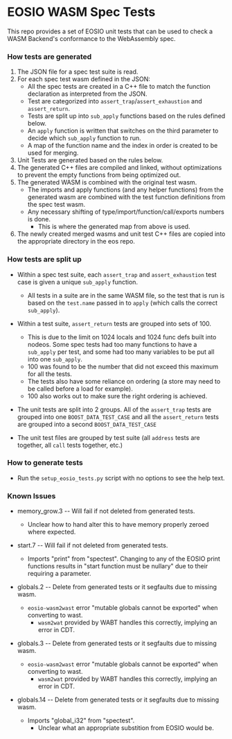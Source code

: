 # EOSIO WASM Spec Tests

This repo provides a set of EOSIO unit tests that can be used to check a WASM Backend's conformance to the
WebAssembly spec.

### How tests are generated
1. The JSON file for a spec test suite is read.
2. For each spec test wasm defined in the JSON:
    - All the spec tests are created in a C++ file to match the function declaration as interpreted from the JSON.
    - Test are categorized into `assert_trap`/`assert_exhaustion` and `assert_return`.
    - Tests are split up into `sub_apply` functions based on the rules defined below.
    - An `apply` function is written that switches on the third parameter to decide which `sub_apply` function to run.
    - A map of the function name and the index in order is created to be used for merging.
3. Unit Tests are generated based on the rules below.
4. The generated C++ files are compiled and linked, without optimizations to prevent the empty functions from being optimized out.
5. The generated WASM is combined with the original test wasm.
    - The imports and apply functions (and any helper functions) from the generated wasm are combined with the test function definitions from the spec test wasm.
    - Any necessary shifting of type/import/function/call/exports numbers is done.
        - This is where the generated map from above is used.
6. The newly created merged wasms and unit test C++ files are copied into the appropriate directory in the eos repo.


### How tests are split up
- Within a spec test suite, each `assert_trap` and `assert_exhaustion` test case is given a unique `sub_apply` function.
    - All tests in a suite are in the same WASM file, so the test that is run is based on the `test.name` passed in to `apply` (which calls the correct `sub_apply`).
- Within a test suite, `assert_return` tests are grouped into sets of 100.
    - This is due to the limit on 1024 locals and 1024 func defs built into nodeos. Some spec tests had too many functions to have a `sub_apply` per test, and some had too many variables to be put all into one `sub_apply`.
    - 100 was found to be the number that did not exceed this maximum for all the tests.
    - The tests also have some reliance on ordering (a store may need to be called before a load for example).
    - 100 also works out to make sure the right ordering is achieved.

- The unit tests are split into 2 groups. All of the `assert_trap` tests are grouped into one `BOOST_DATA_TEST_CASE` and all the `assert_return` tests are grouped into a second `BOOST_DATA_TEST_CASE`
- The unit test files are grouped by test suite (all `address` tests are together, all `call` tests together, etc.)


### How to generate tests
- Run the `setup_eosio_tests.py` script with no options to see the help text.


### Known Issues
- memory_grow.3 -- Will fail if not deleted from generated tests.
    - Unclear how to hand alter this to have memory properly zeroed where expected.

- start.7 -- Will fail if not deleted from generated tests.
    - Imports "print" from "spectest". Changing to any of the EOSIO print functions results in "start function must be nullary" due to their requiring a parameter.

- globals.2 -- Delete from generated tests or it segfaults due to missing wasm.
    - `eosio-wasm2wast` error "mutable globals cannot be exported" when converting to wast.
        - `wasm2wat` provided by WABT handles this correctly, implying an error in CDT.
- globals.3 -- Delete from generated tests or it segfaults due to missing wasm.
    - `eosio-wasm2wast` error "mutable globals cannot be exported" when converting to wast.
        - `wasm2wat` provided by WABT handles this correctly, implying an error in CDT.
- globals.14 -- Delete from generated tests or it segfaults due to missing wasm.
    - Imports "global_i32" from "spectest".
        - Unclear what an appropriate substition from EOSIO would be.
